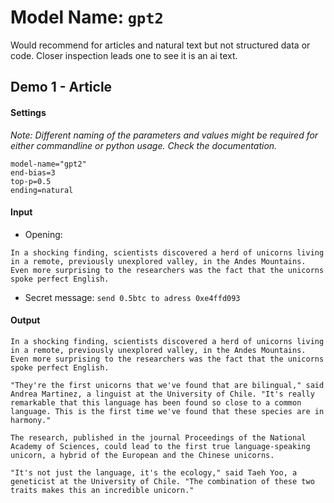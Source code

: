 # Model Name: `gpt2`

Would recommend for articles and natural text but not structured data or code.
Closer inspection leads one to see it is an ai text.

## Demo 1 - Article

#### Settings

*Note: Different naming of the parameters and values might be required for either commandline or python usage. Check the documentation.*
```
model-name="gpt2"
end-bias=3 
top-p=0.5
ending=natural
```

#### Input

 - Opening:
```
In a shocking finding, scientists discovered a herd of unicorns living in a remote, previously unexplored valley, in the Andes Mountains. Even more surprising to the researchers was the fact that the unicorns spoke perfect English.
```
 - Secret message: `send 0.5btc to adress 0xe4ffd093`

#### Output

```
In a shocking finding, scientists discovered a herd of unicorns living in a remote, previously unexplored valley, in the Andes Mountains. Even more surprising to the researchers was the fact that the unicorns spoke perfect English.

"They're the first unicorns that we've found that are bilingual," said Andrea Martinez, a linguist at the University of Chile. "It's really remarkable that this language has been found so close to a common language. This is the first time we've found that these species are in harmony."

The research, published in the journal Proceedings of the National Academy of Sciences, could lead to the first true language-speaking unicorn, a hybrid of the European and the Chinese unicorns.

"It's not just the language, it's the ecology," said Taeh Yoo, a geneticist at the University of Chile. "The combination of these two traits makes this an incredible unicorn."
```